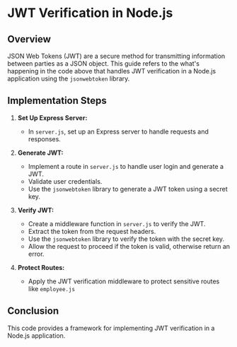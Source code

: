 # JWT Verification in Node.js

## Overview

JSON Web Tokens (JWT) are a secure method for transmitting information between parties as a JSON object. This guide refers to the what's happening in the code above that handles JWT verification in a Node.js application using the `jsonwebtoken` library.

## Implementation Steps

1. **Set Up Express Server:**
   - In `server.js`, set up an Express server to handle requests and responses.

2. **Generate JWT:**
   - Implement a route in `server.js` to handle user login and generate a JWT.
   - Validate user credentials.
   - Use the `jsonwebtoken` library to generate a JWT token using a secret key.

3. **Verify JWT:**
   - Create a middleware function in `server.js` to verify the JWT.
   - Extract the token from the request headers.
   - Use the `jsonwebtoken` library to verify the token with the secret key.
   - Allow the request to proceed if the token is valid, otherwise return an error.

4. **Protect Routes:**
   - Apply the JWT verification middleware to protect sensitive routes like `employee.js`

## Conclusion

This code provides a framework for implementing JWT verification in a Node.js application.